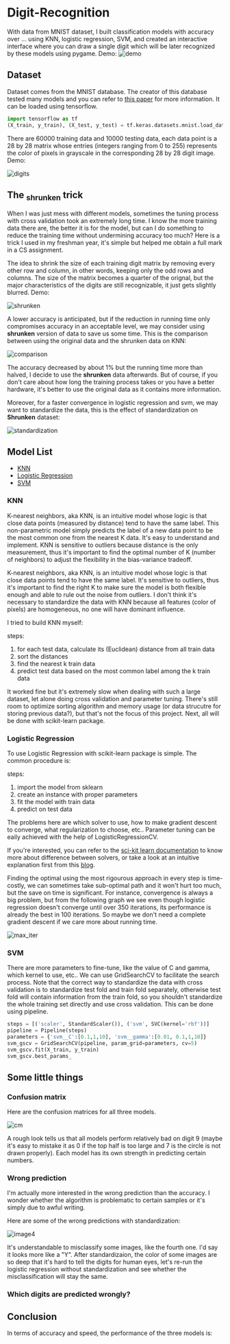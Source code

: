 # Digit-Recognition
With data from MNIST dataset, I built classification models with accuracy over ... using KNN, logistic regression, SVM, and created an interactive interface where you can draw a single digit which will be later recognized by these models using pygame. Demo:
![demo]()

## Dataset
Dataset comes from the MNIST database. The creator of this database tested many models and you can refer to [this paper](http://yann.lecun.com/exdb/mnist/) for more information. It can be loaded using tensorflow.

```python
import tensorflow as tf
(X_train, y_train), (X_test, y_test) = tf.keras.datasets.mnist.load_data()
```

There are 60000 training data and 10000 testing data, each data point is a 28 by 28 matrix whose entries (integers ranging from 0 to 255) represents the color of pixels in grayscale in the corresponding 28 by 28 digit image. Demo:

![digits](./img/digits.png)

## The <sub>shrunken</sub> trick
When I was just mess with different models, sometimes the tuning process with cross validation took an extremely long time. I know the more training data there are, the better it is for the model, but can I do something to reduce the training time without undermining accuracy too much? Here is a trick I used in my freshman year, it's simple but helped me obtain a full mark in a CS assignment. 

The idea to shrink the size of each training digit matrix by removing every other row and column, in other words, keeping only the odd rows and columns. The size of the matrix becomes a quarter of the orignal, but the major characteristics of the digits are still recognizable, it just gets slightly blurred. Demo:

![shrunken](./img/shrunken.png)

A lower accuracy is anticipated, but if the reduction in running time only compromises accuracy in an acceptable level, we may consider using __shrunken__ version of data to save us some time. This is the comparison between using the original data and the shrunken data on KNN:

![comparison](./img/comparison.png)

The accuracy decreased by about 1% but the running time more than halved, I decide to use the __shrunken__ data afterwards. But of course, if you don't care about how long the training process takes or you have a better hardware, it's better to use the original data as it contains more information.

Moreover, for a faster convergence in logistic regression and svm, we may want to standardize the data, this is the effect of standardization on __Shrunken__ dataset:

![standardization](./img/standardization.png)

## Model List
- [KNN](#knn)
- [Logistic Regression](#logistic-regression)
- [SVM](#svm)

### KNN
K-nearest neighbors, aka KNN, is an intuitive model whose logic is that close data points (measured by distance) tend to have the same label. This non-parametric model simply predicts the label of a new data point to be the most common one from the nearest K data. It's easy to understand and implement. KNN is sensitive to outliers because distance is the only measurement, thus it's important to find the optimal number of K (number of neighbors) to adjust the flexibility in the bias-variance tradeoff. 

K-nearest neighbors, aka KNN, is an intuitive model whose logic is that close data points tend to have the same label. It's sensitive to outliers, thus it's important to find the right K to make sure the model is both flexible enough and able to rule out the noise from outliers. I don't think it's necessary to standardize the data with KNN because all features (color of pixels) are homogeneous, no one will have dominant influence.

I tried to build KNN myself:

steps:

1. for each test data, calculate its (Euclidean) distance from all train data
2. sort the distances
3. find the nearest k train data 
4. predict test data based on the most common label among the k train data

It worked fine but it's extremely slow when dealing with such a large dataset, let alone doing cross validation and parameter tuning. There's still room to optimize sorting algorithm and memory usage (or data strucutre for storing previous data?), but that's not the focus of this project. Next, all will be done with scikit-learn package.

### Logistic Regression

To use Logistic Regression with scikit-learn package is simple. The common procedure is:

steps:

1. import the model from sklearn
2. create an instance with proper parameters
3. fit the model with train data
4. predict on test data

The problems here are which solver to use, how to make gradient descent to converge, what regularization to choose, etc.. Parameter tuning can be eaily achieved with the help of LogisticRegressionCV. 

If you're interested, you can refer to the [sci-kit learn documentation](https://scikit-learn.org/stable/modules/generated/sklearn.linear_model.LogisticRegression.html) to know more about difference between solvers, or take a look at an intuitive explanation first from this [blog](https://medium.com/distributed-computing-with-ray/how-to-speed-up-scikit-learn-model-training-aaf17e2d1e1).

Finding the optimal using the most rigourous approach in every step is time-costly, we can sometimes take sub-optimal path and it won't hurt too much, but the save on time is significant. For instance, convergence is always a big problem, but from the following graph we see even though logistic regression doesn't converge until over 350 iterations, its performance is already the best in 100 iterations. So maybe we don't need a complete gradient descent if we care more about running time.

![max_iter](./img/max_iter.png)

### SVM

There are more parameters to fine-tune, like the value of C and gamma, which kernel to use, etc.. We can use GridSearchCV to facilitate the search process. Note that the correct way to standardize the data with cross validation is to standardize test fold and train fold separately, otherwise test fold will contain information from the train fold, so you shouldn't standardize the whole training set directly and use cross validation. This can be done using pipeline.

```python
steps = [('scaler', StandardScaler()), ('svm', SVC(kernel='rbf'))]
pipeline = Pipeline(steps)
parameters = {'svm__C':[0.1,1,10], 'svm__gamma':[0.01, 0.1,1,10]}
svm_gscv = GridSearchCV(pipeline, param_grid=parameters, cv=5)
svm_gscv.fit(X_train, y_train)
svm_gscv.best_params_
```

## Some little things

### Confusion matrix

Here are the confusion matrices for all three models. 

![cm](./img/cm.png)

A rough look tells us that all models perform relatively bad on digit 9 (maybe it's easy to mistake it as 0 if the top half is too large and 7 is the circle is not drawn properly). Each model has its own strength in predicting certain numbers.

### Wrong prediction

I'm actually more interested in the wrong prediction than the accuracy. I wonder whether the algorithm is problematic to certain samples or it's simply due to awful writing. 

Here are some of the wrong predictions with standardization:

![image4](./img/wrong_predictions.png)

It's understandable to misclassify some images, like the fourth one. I'd say it looks more like a "Y". After standardizaion, the color of some images are so deep that it's hard to tell the digits for human eyes, let's re-run the logistic regression without standardization and see whether the misclassification will stay the same.

### Which digits are predicted wrongly?

## Conclusion

In terms of accuracy and speed, the performance of the three models is:



